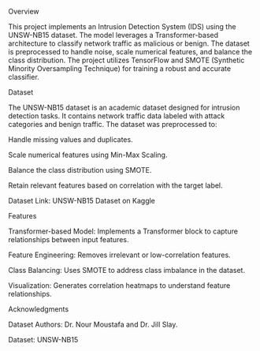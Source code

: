 Overview

This project implements an Intrusion Detection System (IDS) using the UNSW-NB15 dataset. The model leverages a Transformer-based architecture to classify network traffic as malicious or benign. The dataset is preprocessed to handle noise, scale numerical features, and balance the class distribution. The project utilizes TensorFlow and SMOTE (Synthetic Minority Oversampling Technique) for training a robust and accurate classifier.

Dataset

The UNSW-NB15 dataset is an academic dataset designed for intrusion detection tasks. It contains network traffic data labeled with attack categories and benign traffic. The dataset was preprocessed to:

Handle missing values and duplicates.

Scale numerical features using Min-Max Scaling.

Balance the class distribution using SMOTE.

Retain relevant features based on correlation with the target label.

Dataset Link: UNSW-NB15 Dataset on Kaggle

Features

Transformer-based Model: Implements a Transformer block to capture relationships between input features.

Feature Engineering: Removes irrelevant or low-correlation features.

Class Balancing: Uses SMOTE to address class imbalance in the dataset.

Visualization: Generates correlation heatmaps to understand feature relationships.

Acknowledgments

Dataset Authors: Dr. Nour Moustafa and Dr. Jill Slay.

Dataset: UNSW-NB15
